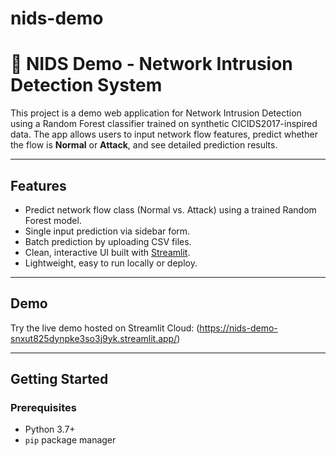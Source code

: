 # nids-demo
# 📡 NIDS Demo - Network Intrusion Detection System

This project is a demo web application for Network Intrusion Detection using a Random Forest classifier trained on synthetic CICIDS2017-inspired data. The app allows users to input network flow features, predict whether the flow is **Normal** or **Attack**, and see detailed prediction results.

---

## Features

- Predict network flow class (Normal vs. Attack) using a trained Random Forest model.
- Single input prediction via sidebar form.
- Batch prediction by uploading CSV files.
- Clean, interactive UI built with [Streamlit](https://streamlit.io/).
- Lightweight, easy to run locally or deploy.

---

## Demo

Try the live demo hosted on Streamlit Cloud:
(https://nids-demo-snxut825dynpke3so3j9yk.streamlit.app/)

---

## Getting Started

### Prerequisites

- Python 3.7+
- `pip` package manager

